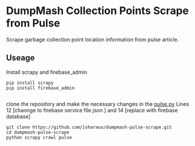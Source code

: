 # DumpMash Collection Points Scrape from Pulse
Scrape garbage collection point location information from pulse article.

## Useage

Install scrapy and firebase_admin

```
pip install scrapy
pip install firebase_admin


```
clone the repository and make the necessary changes in the [pulse.py](pulselocations/spiders/pulse.py)
Lines 12 [channge to firebase service file json ] and 14 [replace with firebase database]
```
git clone https://github.com/isharaux/dumpmash-pulse-scrape.git
cd dumpmash-pulse-scrape
python scrapy crawl pulse

```

